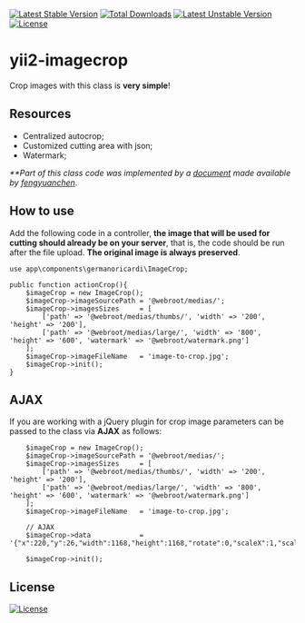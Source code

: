 [![Latest Stable Version](https://poser.pugx.org/germanoricardi/yii2-imagecrop/v/stable)](https://packagist.org/packages/germanoricardi/yii2-imagecrop) [![Total Downloads](https://poser.pugx.org/germanoricardi/yii2-imagecrop/downloads)](https://packagist.org/packages/germanoricardi/yii2-imagecrop) [![Latest Unstable Version](https://poser.pugx.org/germanoricardi/yii2-imagecrop/v/unstable)](https://packagist.org/packages/germanoricardi/yii2-imagecrop) [![License](https://poser.pugx.org/germanoricardi/yii2-imagecrop/license)](https://packagist.org/packages/germanoricardi/yii2-imagecrop)

# yii2-imagecrop
Crop images with this class is **very simple**!

## Resources
 - Centralized autocrop;
 - Customized cutting area with json;
 - Watermark;

_**Part of this class code was implemented by a [document](https://github.com/fengyuanchen/cropper/tree/master/examples/crop-avatar) made available by [fengyuanchen](https://github.com/fengyuanchen)_.

## How to use
Add the following code in a controller, **the image that will be used for cutting should already be on your server**, that is, the code should be run after the file upload. **The original image is always preserved**.

```ssh
use app\components\germanoricardi\ImageCrop;

public function actionCrop(){
    $imageCrop = new ImageCrop();
    $imageCrop->imageSourcePath	= '@webroot/medias/';
    $imageCrop->imagesSizes		= [
        ['path' => '@webroot/medias/thumbs/', 'width' => '200', 'height' => '200'],
        ['path' => '@webroot/medias/large/', 'width' => '800', 'height' => '600', 'watermark' => '@webroot/watermark.png']
    ];
    $imageCrop->imageFileName	= 'image-to-crop.jpg';
    $imageCrop->init();
}
```

## AJAX
If you are working with a jQuery plugin for crop image parameters can be passed to the class via **AJAX** as follows:
```
    $imageCrop = new ImageCrop();
    $imageCrop->imageSourcePath	= '@webroot/medias/';
    $imageCrop->imagesSizes		= [
        ['path' => '@webroot/medias/thumbs/', 'width' => '200', 'height' => '200'],
        ['path' => '@webroot/medias/large/', 'width' => '800', 'height' => '600', 'watermark' => '@webroot/watermark.png']
    ];
    $imageCrop->imageFileName	= 'image-to-crop.jpg';
    
    // AJAX
    $imageCrop->data            = '{"x":220,"y":26,"width":1168,"height":1168,"rotate":0,"scaleX":1,"scaleY":1}';
    
    $imageCrop->init();
```
License
----

[![License](https://poser.pugx.org/germanoricardi/yii2-imagecrop/license)](https://packagist.org/packages/germanoricardi/yii2-imagecrop)